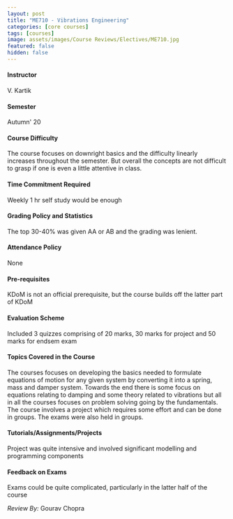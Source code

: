 ```yaml
---
layout: post
title: "ME710 - Vibrations Engineering"
categories: [core courses]
tags: [courses]
image: assets/images/Course Reviews/Electives/ME710.jpg
featured: false
hidden: false
---
```


#### Instructor
V. Kartik

#### Semester
Autumn' 20

#### Course Difficulty
The course focuses on downright basics and the difficulty linearly increases throughout the semester. But overall the concepts are not difficult to grasp if one is even a little attentive in class.

#### Time Commitment Required
Weekly 1 hr self study would be enough

#### Grading Policy and Statistics
The top 30-40% was given AA or AB and the grading was lenient. 

#### Attendance Policy
None

#### Pre-requisites
KDoM is not an official prerequisite, but the course builds off the latter part of KDoM

#### Evaluation Scheme
Included 3 quizzes comprising of 20 marks, 30 marks for project and 50 marks for endsem exam

#### Topics Covered in the Course
The courses focuses on developing the basics needed to formulate equations of motion for any given system by converting it into a spring, mass and damper system. Towards the end there is some focus on equations relating to damping and some theory related to vibrations but all in all the courses focuses on problem solving going by the fundamentals. The course involves a project which requires some effort and can be done in groups. The exams were also held in groups.

#### Tutorials/Assignments/Projects
Project was quite intensive and involved significant modelling and programming components

#### Feedback on Exams
Exams could be quite complicated, particularly in the latter half of the course

*Review By:* Gourav Chopra